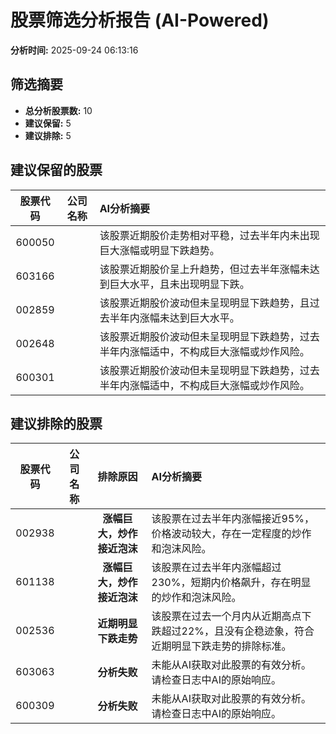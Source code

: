 # 股票筛选分析报告 (AI-Powered)

**分析时间:** 2025-09-24 06:13:16

## 筛选摘要

- **总分析股票数:** 10
- **建议保留:** 5
- **建议排除:** 5

## 建议保留的股票

| 股票代码 | 公司名称 | AI分析摘要 |
|:---:|:---:|:---|
| 600050 |  | 该股票近期股价走势相对平稳，过去半年内未出现巨大涨幅或明显下跌趋势。 |
| 603166 |  | 该股票近期股价呈上升趋势，但过去半年涨幅未达到巨大水平，且未出现明显下跌。 |
| 002859 |  | 该股票近期股价波动但未呈现明显下跌趋势，且过去半年内涨幅未达到巨大水平。 |
| 002648 |  | 该股票近期股价波动但未呈现明显下跌趋势，过去半年内涨幅适中，不构成巨大涨幅或炒作风险。 |
| 600301 |  | 该股票近期股价波动但未呈现明显下跌趋势，过去半年内涨幅适中，不构成巨大涨幅或炒作风险。 |

## 建议排除的股票

| 股票代码 | 公司名称 | 排除原因 | AI分析摘要 |
|:---:|:---:|:---:|:---|
| 002938 |  | **涨幅巨大，炒作接近泡沫** | 该股票在过去半年内涨幅接近95%，价格波动较大，存在一定程度的炒作和泡沫风险。 |
| 601138 |  | **涨幅巨大，炒作接近泡沫** | 该股票在过去半年内涨幅超过230%，短期内价格飙升，存在明显的炒作和泡沫风险。 |
| 002536 |  | **近期明显下跌走势** | 该股票在过去一个月内从近期高点下跌超过22%，且没有企稳迹象，符合近期明显下跌走势的排除标准。 |
| 603063 |  | **分析失败** | 未能从AI获取对此股票的有效分析。请检查日志中AI的原始响应。 |
| 600309 |  | **分析失败** | 未能从AI获取对此股票的有效分析。请检查日志中AI的原始响应。 |
